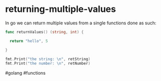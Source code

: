 # returning-multiple-values

In go we can return multiple values from a single functions
done as such:

```go
func returnValues() (string, int) {

  return "hello", 5

}

fmt.Print("the string: \n", retString)
fmt.Print("the number: \n", retNumber)

```

#golang #functions
